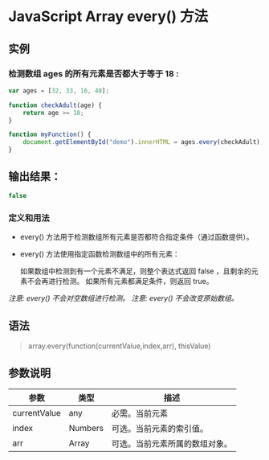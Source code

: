 <!--
 * @Autor: za-wangxuezhong
 * @Date: 2020-10-08 17:07:55
 * @LastEditors: za-wangxuezhong
 * @LastEditTime: 2020-11-22 23:31:38
 * @Description:
 * @ToDo:
 * @JiraID: SOMPO-
-->
<!-- es6 -->
<!-- Arr -->
# JavaScript Array every() 方法
## 实例
### 检测数组 ages 的所有元素是否都大于等于 18 :
```JavaScript
var ages = [32, 33, 16, 40];

function checkAdult(age) {
    return age >= 18;
}

function myFunction() {
    document.getElementById("demo").innerHTML = ages.every(checkAdult);
}
```
## 输出结果：
```JavaScript
false
```

### 定义和用法
- every() 方法用于检测数组所有元素是否都符合指定条件（通过函数提供）。

- every() 方法使用指定函数检测数组中的所有元素：

    如果数组中检测到有一个元素不满足，则整个表达式返回 false ，且剩余的元素不会再进行检测。
    如果所有元素都满足条件，则返回 true。

*注意: every() 不会对空数组进行检测。*
*注意: every() 不会改变原始数组。*

## 语法

> array.every(function(currentValue,index,arr), thisValue)


## 参数说明
|参数|类型|描述|
|-|-|-|
|currentValue|any|必需。当前元素|
|index|Numbers|可选。当前元素的索引值。|
|arr|Array|可选。当前元素所属的数组对象。|
<br/>

<div style="display:none">
every((item, index, arr) => {
    console.log(item);
});
</div>



